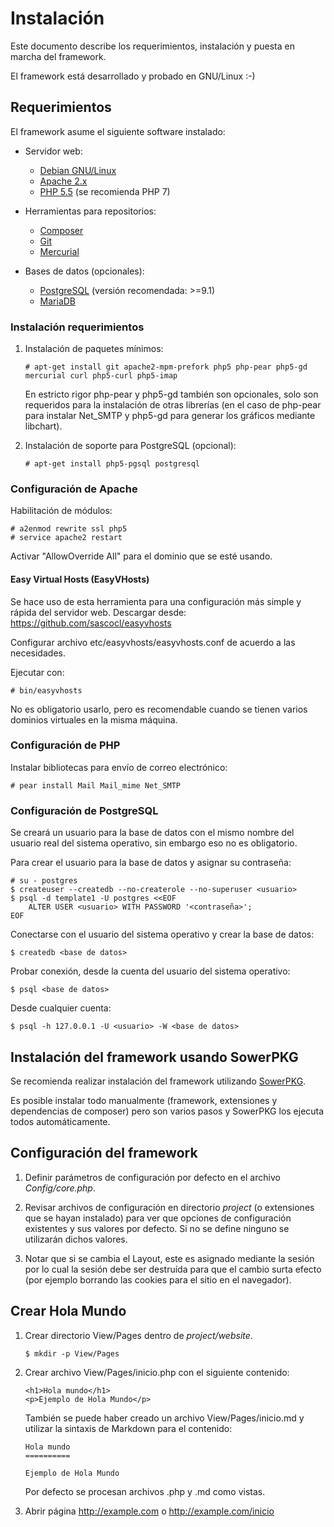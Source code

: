 Instalación
===========

Este documento describe los requerimientos, instalación y puesta en marcha del
framework.

El framework está desarrollado y probado en GNU/Linux :-)

Requerimientos
--------------

El framework asume el siguiente software instalado:

*	Servidor web:
	* [Debian GNU/Linux](https://www.debian.org)
	* [Apache 2.x](http://httpd.apache.org)
	* [PHP 5.5](http://www.php.net/downloads.php) (se recomienda PHP 7)

*	Herramientas para repositorios:
	* [Composer](https://getcomposer.org/download)
	* [Git](http://git-scm.com/download)
	* [Mercurial](http://mercurial.selenic.com/wiki/Download)

*	Bases de datos (opcionales):
	* [PostgreSQL](http://www.postgresql.org/download) (versión recomendada: >=9.1)
	* [MariaDB](https://downloads.mariadb.org)

### Instalación requerimientos

1.	Instalación de paquetes mínimos:

		# apt-get install git apache2-mpm-prefork php5 php-pear php5-gd mercurial curl php5-curl php5-imap

	En estricto rigor php-pear y php5-gd también son opcionales, solo son
	requeridos para la instalación de otras librerías (en el caso de
	php-pear para instalar Net_SMTP y php5-gd para generar los gráficos
	mediante libchart).

2.	Instalación de soporte para PostgreSQL (opcional):

		# apt-get install php5-pgsql postgresql

### Configuración de Apache

Habilitación de módulos:

	# a2enmod rewrite ssl php5
	# service apache2 restart

Activar "AllowOverride All" para el dominio que se esté usando.

#### Easy Virtual Hosts (EasyVHosts)

Se hace uso de esta herramienta para una configuración más simple y rápida
del servidor web. Descargar desde: <https://github.com/sascocl/easyvhosts>

Configurar archivo etc/easyvhosts/easyvhosts.conf de acuerdo a las necesidades.

Ejecutar con:

	# bin/easyvhosts

No es obligatorio usarlo, pero es recomendable cuando se tienen varios dominios
virtuales en la misma máquina.

### Configuración de PHP

Instalar bibliotecas para envío de correo electrónico:

	# pear install Mail Mail_mime Net_SMTP

### Configuración de PostgreSQL

Se creará un usuario para la base de datos con el mismo nombre del usuario real
del sistema operativo, sin embargo eso no es obligatorio.

Para crear el usuario para la base de datos y asignar su contraseña:

	# su - postgres
	$ createuser --createdb --no-createrole --no-superuser <usuario>
	$ psql -d template1 -U postgres <<EOF
		ALTER USER <usuario> WITH PASSWORD '<contraseña>';
	EOF

Conectarse con el usuario del sistema operativo y crear la base de datos:

	$ createdb <base de datos>

Probar conexión, desde la cuenta del usuario del sistema operativo:

	$ psql <base de datos>

Desde cualquier cuenta:

	$ psql -h 127.0.0.1 -U <usuario> -W <base de datos>

Instalación del framework usando SowerPKG
-----------------------------------------

Se recomienda realizar instalación del framework utilizando
[SowerPKG](https://github.com/SowerPHP/sowerpkg).

Es posible instalar todo manualmente (framework, extensiones y dependencias de
composer) pero son varios pasos y SowerPKG los ejecuta todos automáticamente.

Configuración del framework
---------------------------

1.	Definir parámetros de configuración por defecto en el archivo *Config/core.php*.

2.	Revisar archivos de configuración en directorio *project* (o extensiones que
se hayan instalado) para ver que opciones de configuración existentes y sus
valores por defecto. Si no se define ninguno se utilizarán dichos valores.

3.	Notar que si se cambia el Layout, este es asignado mediante la sesión
	por lo cual la sesión debe ser destruída para que el cambio surta efecto
	(por ejemplo borrando las cookies para el sitio en el navegador).

Crear Hola Mundo
----------------

1.	Crear directorio View/Pages dentro de *project/website*.

		$ mkdir -p View/Pages

2.	Crear archivo View/Pages/inicio.php con el siguiente contenido:

		<h1>Hola mundo</h1>
		<p>Ejemplo de Hola Mundo</p>

	También se puede haber creado un archivo View/Pages/inicio.md y utilizar
	la sintaxis de Markdown para el contenido:

		Hola mundo
		==========

		Ejemplo de Hola Mundo

	Por defecto se procesan archivos .php y .md como vistas.

3.	Abrir página http://example.com o http://example.com/inicio
